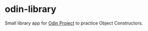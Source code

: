 # odin-library

Small library app for [Odin Project](https://www.theodinproject.com/courses/javascript/lessons/library) to practice Object Constructors.